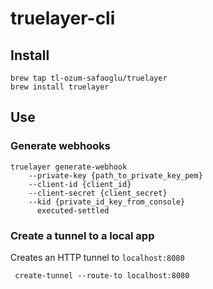 # truelayer-cli

## Install

```
brew tap tl-ozum-safaoglu/truelayer
brew install truelayer
```

## Use

### Generate webhooks

```
truelayer generate-webhook 
    --private-key {path_to_private_key_pem} 
    --client-id {client_id} 
    --client-secret {client_secret}
    --kid {private_id_key_from_console}
      executed-settled

```

### Create a tunnel to a local app

Creates an HTTP tunnel to `localhost:8080`

```
 create-tunnel --route-to localhost:8080
```
